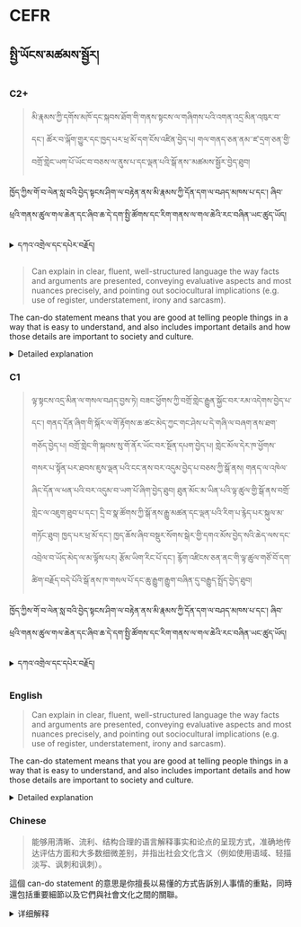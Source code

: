 # CEFR

<!-- panels:start -->

## སྤྱི་ཡོངས་མཚམས་སྦྱོར།

<!-- div:title-panel -->

### C2+

<!-- div:left-panel -->

> མི་རྣམས་ཀྱི་དགོས་མཁོ་དང་སྐབས་ཐོག་གི་གནས་སྟངས་ལ་གཞིགས་པའི་འགན་འདྲ་མིན་འཁུར་བ་དང་། ཚོར་བ་ལྐོག་གྱུར་དང་ཁྱད་པར་ཕྲ་མོ་དག་ངོས་འཛིན་བྱེད་པ། གལ་གནད་ཅན་ནམ་་ཛ་དྲག་ཅན་གྱི་བགྲོ་གླེང་ཡག་པོ་ཡོང་བ་བཅས་ལ་ནུས་པ་དང་ལྡན་པའི་སྒོ་ནས་་མཚམས་སྦྱོར་བྱེད་ཐུབ།

ཁྱོད་ཀྱིས་གོ་བ་ལེན་སླ་བའི་བྱེད་སྟངས་ཤིག་ལ་བརྟེན་ནས་མི་རྣམས་ཀྱི་དོན་དག་ལ་བཤད་མཁས་པ་དང་། ཞིབ་ཕྲའི་གནས་ཚུལ་གལ་ཆེན་དང་ཞིབ་ཆ་དེ་དག་སྤྱི་ཚོགས་དང་རིག་གནས་ལ་གལ་ཆེའི་རང་བཞིན་ཡང་ཚུད་ཡོད།

<details>
  <summary>དཀའ་འགྲེལ་དང་དཔེར་བརྗོད།</summary>

བདག་གིས་དེ་ལྷག་ཏུ་སྟབས་བདེའི་ཆ་ཤས་སུ་དབྱེ་རུ་བཅུག་པ་སྟེ།

1.སྐད་ཆ་དྭངས་ཤིང་གསལ་བ་སྟེ། འདིས་ཁྱོད་ཀྱིས་གོ་བདེ་ཤེས་སླ་བའི་ཐབས་ལ་བརྟེན་ནས་བཤད་ཆོག་པ་དང་འབྲི་ཆོག་པ་མཚོན་ ཁྱེད་ཀྱིས་དོན་སྙིང་ལྡན་པའི་ཚིག་བཀོལ་ནས་ཉན་མཁན་དང་ཀློག་པ་པོ་རྣམས་ལ་མཚོན་ན་རྙོག་འཛིང་ཆེན་པོ་མེད།
དཔེ་མཚོན་འདི་ལྟར། "དེ་རིང་གི་ནམ་མཁའ་ཧ་ཅང་སྔོ་"ཞེས་པ་ནི་སྟབས་བདེ་ཞིང་གསལ་བའི་ཚིག་གྲུབ་ཤིག་རེད།

2.གྲུབ་ཚུལ་ལེགས་པའི་སྐད་ཆ།འདིས་ཁྱོད་ཀྱིས་ཉན་མཁན་ནམ་ཀློག་པ་པོ་ལ་དོན་སྙིང་ལྡན་པའི་བྱེད་སྟངས་ཤིག་ལ་བརྟེན་ནས་ཁྱོད་ཀྱི་བསམ་བློ་དང་ལྟ་ཚུལ་སྒྲིག་འཛུགས་བྱེད་ཐུབ་པ་མཚོན་ ཁྱེད་ཀྱིས་ཇི་ལྟར་ངོ་སྤྲོད་བྱས་པ་ནས་འགོ་བརྩམས་ཏེ་ཞིབ་ཆ་བཏོན་ནས་མཇུག་མཐར་བསྡོམས་ཚིག་མཇུག་བསྒྲིལ་རྒྱུ་ཡིན།
དཔེ་མཚོན་འདི་ལྟར། གཏམ་རྒྱུད་འབྲི་སྐབས་ཁྱེད་ཀྱིས་སྔོན་ལ་མི་སྣ་གཙོ་བོ་ངོ་སྤྲོད་བྱས་ཆོག་པ་དང་། དེ་ནས་ཁོ་ཚོས་ཅི་ཞིག་སྒྲུབ་བཞིན་ཡོད་པ་དང་། མཇུག་མཐར་གཏམ་རྒྱུད་ཀྱི་ཐག་གཅོད་ཇུས་གཞི་མཇུག་བསྒྲིལ་རྒྱུ

3.ཡང་དག་པའི་སྒོ་ནས་བརྒྱུད་བསྒྲགས་དང་གདེང་འཇོག་བྱེད་པའི་ཐད་དང་ཁྱད་པར་ཕྲན་བུ་བརྒྱུད་བསྒྲགས་བྱས་པ་འདིས། ཁྱེད་ཀྱིས་བྱ་དངོས་ཀྱི་གལ་ཆེའི་ཚད་དང་གལ་མི་ཆེ་བའི་ཚད་དང་དེ་བཞིན་དེ་དག་དང་བྱ་བ་དང་དངོས་པོ་གཞན་དག་བར་གྱི་འབྲེལ་གཏུག་བྱེད་སྟངས་མཚོན་པ་རེད། ཁྱེད་ཀྱིས་བྱ་དངོས་བར་གྱི་ཁྱད་པར་ཕྲ་མོ་ལ་འགྲེལ་བཤད་བགྱི་ཐུབ་པ་མ་ཟད་དེ་དག་ཅིའི་ཕྱིར་གལ་ཆེ་བ་གསལ
དཔེར་ན། གལ་ཏེ་ཁྱེད་ཀྱིས་མི་ག་གེ་མོ་ཞིག་ལ་ཁྱེད་རང་ཆེས་དགའ་བའི་ཁ་དོག་བཤད་དགོས་ན། ཁྱེད་ཀྱིས་ཁྱེད་རང་དེ་ལ་དགའ་བའི་རྒྱུ་རྐྱེན་དང་དེ་བཞིན་ཁ་དོག་གཞན་དག་དང་མི་འདྲ་ས་འགྲེལ་བཤད་བྱས་ཆོག

4.སྤྱི་ཚོགས་ཀྱི་རིག་གནས་ཀྱི་ཤུགས་རྐྱེན་བསྟན་པ་སྟེ། འདིས་ཁྱོད་ཀྱིས་བྱ་དངོས་དེ་སྤྱི་ཚོགས་དང་རིག་གནས་དང་འབྲེལ་བ་ཇི་ལྟར་བྱས་ནས་མཉམ་དུ་འབྲེལ་བ་དང་། དེ་དག་ཤེས་རྟོགས་བྱེད་པའི་གལ་ཆེན་རང་བཞིན་མཚོན་པ་མཚོན་ཡོད། ཁྱེད་ཀྱིས་དོན་དག་ལ་ཁྱད་པར་ཅི་ཞིག་ཡོད་པ་དེ་ཁྱེད་རང་གནསསའི་སྡོད་གནས་དང་སུ་དང་མཉམ་དུ་ཡོད་པར་རག་ལས་ཡོད།
གལ་ཏེ་ཁྱེད་ཀྱིས་མི་ཞིག་ལ་ཁྱེད་རང་གནས་སའི་རྒྱལ་ཁབ་ལ་དགའ་བསུ་ཆེན་པོ་ཐོབ་པའི་ཟས་རིགས་ཤིག་ངོ་སྤྲོད་བྱས་ན། ཁྱེད་ཀྱིས་དེ་རང་གི་རིག་གནས་ལ་གལ་འགངས་ཤིན་ཏུ་ཆེ་བ་དང་། དེ་བཞིན་རྒྱལ་ཁབ་གཞན་དང་ས་ཁུལ་གཞན་གྱི་ཟས་རིགས་མི་འདྲ་བ་གསལ་བཤད་བྱས་ཆོག

སྤྱིའི་ཆ་ནས་བཤད་ན། can-doཡིས་ཁྱོད་ལ་དོན་སྙིང་ལྡན་ཞིང་གོ་བ་ལེན་སླ་བའི་རྣམ་པའི་ཐོག་ནས་དོན་དག་འགྲེལ་བཤད་བྱེད་པ་མཚོན་པ་དང་། དུས་མཚུངས་སུ་བྱ་བ་འདི་དག་སྤྱི་ཚོགས་དང་རིག་གནས་ལ་གལ་འགངས་ཤིན་ཏུ་ཆེ་བ་མཚོན་ཡོད།

</details>

<!-- div:right-panel -->

> Can explain in clear, fluent, well-structured language the way facts and arguments are presented, conveying evaluative aspects and most nuances precisely, and pointing out sociocultural implications (e.g. use of register, understatement, irony and sarcasm).

The can-do statement means that you are good at telling people things in a way that is easy to understand, and also includes important details and how those details are important to society and culture.

<details>
  <summary>Detailed explanation</summary>

Let me break it down into simpler parts:

1. Clear and fluent language: This means that you can speak or write in a way that is easy to understand. You use words that make sense and are not too complicated for the listener or reader.
Example: "The sky is blue today" is a clear and simple sentence.

2. Well-structured language: This means that you can organize your thoughts and ideas in a way that makes sense to the listener or reader. You know how to start with an introduction, then give details, and end with a conclusion.
Example: When writing a story, you might start by introducing the main character, then describe what they are doing, and end with a resolution to the story.

3. Conveying evaluative aspects and nuances precisely: This means that you can show how things are important or not important, and how they are connected to other things. You can explain small differences between things and show why they matter.
Example: If you are telling someone about your favorite color, you might explain why you like it and what makes it different from other colors.

4. Pointing out sociocultural implications: This means that you can show how things are connected to society and culture, and why they are important to understand. You can explain how things are different depending on where you are and who you are with.
Example: If you are telling someone about a food that is popular in your country, you might explain why it is important to your culture and how it is different from foods in other countries.

Overall, this can-do statement means that you are good at explaining things in a way that makes sense and is easy to understand, while also showing why those things are important to society and culture.

</details>


<!-- div:title-panel -->

### C1

<!-- div:left-panel -->

> ལྟ་སྟངས་འདྲ་མིན་ལ་གསལ་བཤད་བྱས་ཏེ། བཟང་ཕྱོགས་ཀྱི་བགྲོ་གླེང་རྒྱུན་སྐྱོང་བར་རམ་འདེགས་བྱེད་པ་དང་། གནད་དོན་ཞིག་གི་སྐོར་ལ་གོ་རྟོགས་ཆ་ཚང་མེད་ཀྱང་གང་ཤེས་པ་དེ་གཞི་ལ་བཞག་ནས་ཐག་གཅོད་བྱེད་པ། བགྲོ་གླེང་གི་སྐབས་སུ་གོ་ནོར་ཡོང་བར་སྔོན་དཔག་བྱེད་པ། གླེང་མོལ་དེར་ཁ་ཕྱོགས་གསར་པ་སྟོན་པར་ཐབས་ཇུས་ལྡན་པའི་ངང་ནས་བར་འདུམ་བྱེད་པ་བཅས་ཀྱི་སྒོ་ནས། གནད་ལ་འཁེལ་ཞིང་དོན་ལ་ཕན་པའི་བར་འདུམ་བ་ཡག་པོ་ཞིག་བྱེད་ཐུབ།
ཐུན་མོང་མ་ཡིན་པའི་ལྟ་ཚུལ་གྱི་སྒོ་ནས་བགྲོ་གླེང་ལ་འཇུག་ཐུབ་པ་དང་། དྲི་བ་སྣ་ཚོགས་ཀྱི་སྒོ་ནས་རྒྱུ་མཚན་དང་ལྡན་པའི་རིག་པ་རྙེད་པར་སྐུལ་མ་གཏོང་ཐུབ།
ཁྱད་པར་ཕྲ་མོ་དང་། ཁྱད་ཆོས་ཞིབ་བསྡུར་སོགས་སྒེར་གྱི་དགའ་མོས་བྱེད་སའི་ཆེད་ལས་དང་འབྲེལ་བ་ཡོད་མེད་ལ་མ་ལྟོས་པར། རྩོམ་ཡིག་རིང་པོ་དང་། རྙོག་འཛིངས་ཅན་ནང་གི་ལྟ་ཚུལ་གཙོ་བོ་དག་ཚིག་བརྗོད་བདེ་པོའི་སྒོ་ནས་ཁ་གསལ་པོ་དང་ཆུ་རྒྱུག་རྒྱུག་བཞིན་དུ་བརྒྱུད་སྤྲོད་བྱེད་ཐུབ།

ཁྱོད་ཀྱིས་གོ་བ་ལེན་སླ་བའི་བྱེད་སྟངས་ཤིག་ལ་བརྟེན་ནས་མི་རྣམས་ཀྱི་དོན་དག་ལ་བཤད་མཁས་པ་དང་། ཞིབ་ཕྲའི་གནས་ཚུལ་གལ་ཆེན་དང་ཞིབ་ཆ་དེ་དག་སྤྱི་ཚོགས་དང་རིག་གནས་ལ་གལ་ཆེའི་རང་བཞིན་ཡང་ཚུད་ཡོད།

<details>
  <summary>དཀའ་འགྲེལ་དང་དཔེར་བརྗོད།</summary>

བདག་གིས་དེ་ལྷག་ཏུ་སྟབས་བདེའི་ཆ་ཤས་སུ་དབྱེ་རུ་བཅུག་པ་སྟེ།

1.སྐད་ཆ་དྭངས་ཤིང་གསལ་བ་སྟེ། འདིས་ཁྱོད་ཀྱིས་གོ་བདེ་ཤེས་སླ་བའི་ཐབས་ལ་བརྟེན་ནས་བཤད་ཆོག་པ་དང་འབྲི་ཆོག་པ་མཚོན་ ཁྱེད་ཀྱིས་དོན་སྙིང་ལྡན་པའི་ཚིག་བཀོལ་ནས་ཉན་མཁན་དང་ཀློག་པ་པོ་རྣམས་ལ་མཚོན་ན་རྙོག་འཛིང་ཆེན་པོ་མེད།
དཔེ་མཚོན་འདི་ལྟར། "དེ་རིང་གི་ནམ་མཁའ་ཧ་ཅང་སྔོ་"ཞེས་པ་ནི་སྟབས་བདེ་ཞིང་གསལ་བའི་ཚིག་གྲུབ་ཤིག་རེད།

2.གྲུབ་ཚུལ་ལེགས་པའི་སྐད་ཆ།འདིས་ཁྱོད་ཀྱིས་ཉན་མཁན་ནམ་ཀློག་པ་པོ་ལ་དོན་སྙིང་ལྡན་པའི་བྱེད་སྟངས་ཤིག་ལ་བརྟེན་ནས་ཁྱོད་ཀྱི་བསམ་བློ་དང་ལྟ་ཚུལ་སྒྲིག་འཛུགས་བྱེད་ཐུབ་པ་མཚོན་ ཁྱེད་ཀྱིས་ཇི་ལྟར་ངོ་སྤྲོད་བྱས་པ་ནས་འགོ་བརྩམས་ཏེ་ཞིབ་ཆ་བཏོན་ནས་མཇུག་མཐར་བསྡོམས་ཚིག་མཇུག་བསྒྲིལ་རྒྱུ་ཡིན།
དཔེ་མཚོན་འདི་ལྟར། གཏམ་རྒྱུད་འབྲི་སྐབས་ཁྱེད་ཀྱིས་སྔོན་ལ་མི་སྣ་གཙོ་བོ་ངོ་སྤྲོད་བྱས་ཆོག་པ་དང་། དེ་ནས་ཁོ་ཚོས་ཅི་ཞིག་སྒྲུབ་བཞིན་ཡོད་པ་དང་། མཇུག་མཐར་གཏམ་རྒྱུད་ཀྱི་ཐག་གཅོད་ཇུས་གཞི་མཇུག་བསྒྲིལ་རྒྱུ

3.ཡང་དག་པའི་སྒོ་ནས་བརྒྱུད་བསྒྲགས་དང་གདེང་འཇོག་བྱེད་པའི་ཐད་དང་ཁྱད་པར་ཕྲན་བུ་བརྒྱུད་བསྒྲགས་བྱས་པ་འདིས། ཁྱེད་ཀྱིས་བྱ་དངོས་ཀྱི་གལ་ཆེའི་ཚད་དང་གལ་མི་ཆེ་བའི་ཚད་དང་དེ་བཞིན་དེ་དག་དང་བྱ་བ་དང་དངོས་པོ་གཞན་དག་བར་གྱི་འབྲེལ་གཏུག་བྱེད་སྟངས་མཚོན་པ་རེད། ཁྱེད་ཀྱིས་བྱ་དངོས་བར་གྱི་ཁྱད་པར་ཕྲ་མོ་ལ་འགྲེལ་བཤད་བགྱི་ཐུབ་པ་མ་ཟད་དེ་དག་ཅིའི་ཕྱིར་གལ་ཆེ་བ་གསལ
དཔེར་ན། གལ་ཏེ་ཁྱེད་ཀྱིས་མི་ག་གེ་མོ་ཞིག་ལ་ཁྱེད་རང་ཆེས་དགའ་བའི་ཁ་དོག་བཤད་དགོས་ན། ཁྱེད་ཀྱིས་ཁྱེད་རང་དེ་ལ་དགའ་བའི་རྒྱུ་རྐྱེན་དང་དེ་བཞིན་ཁ་དོག་གཞན་དག་དང་མི་འདྲ་ས་འགྲེལ་བཤད་བྱས་ཆོག

4.སྤྱི་ཚོགས་ཀྱི་རིག་གནས་ཀྱི་ཤུགས་རྐྱེན་བསྟན་པ་སྟེ། འདིས་ཁྱོད་ཀྱིས་བྱ་དངོས་དེ་སྤྱི་ཚོགས་དང་རིག་གནས་དང་འབྲེལ་བ་ཇི་ལྟར་བྱས་ནས་མཉམ་དུ་འབྲེལ་བ་དང་། དེ་དག་ཤེས་རྟོགས་བྱེད་པའི་གལ་ཆེན་རང་བཞིན་མཚོན་པ་མཚོན་ཡོད། ཁྱེད་ཀྱིས་དོན་དག་ལ་ཁྱད་པར་ཅི་ཞིག་ཡོད་པ་དེ་ཁྱེད་རང་གནསསའི་སྡོད་གནས་དང་སུ་དང་མཉམ་དུ་ཡོད་པར་རག་ལས་ཡོད།
གལ་ཏེ་ཁྱེད་ཀྱིས་མི་ཞིག་ལ་ཁྱེད་རང་གནས་སའི་རྒྱལ་ཁབ་ལ་དགའ་བསུ་ཆེན་པོ་ཐོབ་པའི་ཟས་རིགས་ཤིག་ངོ་སྤྲོད་བྱས་ན། ཁྱེད་ཀྱིས་དེ་རང་གི་རིག་གནས་ལ་གལ་འགངས་ཤིན་ཏུ་ཆེ་བ་དང་། དེ་བཞིན་རྒྱལ་ཁབ་གཞན་དང་ས་ཁུལ་གཞན་གྱི་ཟས་རིགས་མི་འདྲ་བ་གསལ་བཤད་བྱས་ཆོག

སྤྱིའི་ཆ་ནས་བཤད་ན། can-doཡིས་ཁྱོད་ལ་དོན་སྙིང་ལྡན་ཞིང་གོ་བ་ལེན་སླ་བའི་རྣམ་པའི་ཐོག་ནས་དོན་དག་འགྲེལ་བཤད་བྱེད་པ་མཚོན་པ་དང་། དུས་མཚུངས་སུ་བྱ་བ་འདི་དག་སྤྱི་ཚོགས་དང་རིག་གནས་ལ་གལ་འགངས་ཤིན་ཏུ་ཆེ་བ་མཚོན་ཡོད།

</details>

<!-- div:right-panel -->

<!-- tabs:start -->

### **English**

> Can explain in clear, fluent, well-structured language the way facts and arguments are presented, conveying evaluative aspects and most nuances precisely, and pointing out sociocultural implications (e.g. use of register, understatement, irony and sarcasm).

The can-do statement means that you are good at telling people things in a way that is easy to understand, and also includes important details and how those details are important to society and culture.

<details>
  <summary>Detailed explanation</summary>

Let me break it down into simpler parts:

1. Clear and fluent language: This means that you can speak or write in a way that is easy to understand. You use words that make sense and are not too complicated for the listener or reader.
Example: "The sky is blue today" is a clear and simple sentence.

2. Well-structured language: This means that you can organize your thoughts and ideas in a way that makes sense to the listener or reader. You know how to start with an introduction, then give details, and end with a conclusion.
Example: When writing a story, you might start by introducing the main character, then describe what they are doing, and end with a resolution to the story.

3. Conveying evaluative aspects and nuances precisely: This means that you can show how things are important or not important, and how they are connected to other things. You can explain small differences between things and show why they matter.
Example: If you are telling someone about your favorite color, you might explain why you like it and what makes it different from other colors.

4. Pointing out sociocultural implications: This means that you can show how things are connected to society and culture, and why they are important to understand. You can explain how things are different depending on where you are and who you are with.
Example: If you are telling someone about a food that is popular in your country, you might explain why it is important to your culture and how it is different from foods in other countries.

Overall, this can-do statement means that you are good at explaining things in a way that makes sense and is easy to understand, while also showing why those things are important to society and culture.

</details>


### **Chinese**

> 能够用清晰、流利、结构合理的语言解释事实和论点的呈现方式，准确地传达评估方面和大多数细微差别，并指出社会文化含义（例如使用语域、轻描淡写、讽刺和讽刺）。

這個 can-do statement 的意思是你擅長以易懂的方式告訴別人事情的重點，同時還包括重要細節以及它們與社會文化之間的關聯。

<details>
  <summary>详细解释</summary>
  
讓我把它分解成更簡單的部分：

清晰流暢的語言：這表示你能用易懂的語言說話或寫作。你使用有意義且不會太複雜的詞彙。
例如：「今天的天空是藍色的」是一個清晰且簡單的句子。

組織良好的語言：這表示你能夠組織你的想法和觀點，使聽眾或讀者能夠理解。你知道如何開始一個介紹，然後給出細節，最後以總結結束。
例如：當寫一個故事時，你可能會先介紹主要人物，然後描述他們在做什麼，最後結束故事。

準確傳達評估層面和細微差別：這表示你能夠顯示事情的重要性或不重要性，以及它們與其他事物的聯繫。你能夠解釋小的差異並說明它們為什麼重要。
例如：如果你告訴別人你最喜歡的顏色，你可能會解釋你為什麼喜歡它以及它與其他顏色的區別。

指出社會文化影響：這表示你能夠顯示事物與社會文化之間的關聯，以及為什麼了解它們很重要。你能夠解釋不同的事物根據你在哪裡和和誰在一起而不同。
例如：如果你告訴別人你國家流行的食物，你可能會解釋為什麼它對你的文化很重要以及它與其他國家的食物不同。

總體而言，這個 can-do statement 的意思是你能夠以易懂的方式解釋事情，同時還能夠顯示為什
  
</details>

<!-- tabs:end -->


<!-- panels:end -->

